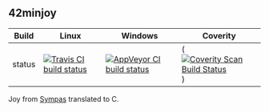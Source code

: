 42minjoy
--------

Build|Linux|Windows|Coverity
---|---|---|---
status|[![Travis CI build status](https://travis-ci.org/Wodan58/42minjoy.svg?branch=master)](https://travis-ci.org/Wodan58/42minjoy)|[![AppVeyor CI build status](https://ci.appveyor.com/api/projects/status/github/Wodan58/42minjoy?branch=master&svg=true)](https://ci.appveyor.com/project/Wodan58/42minjoy)|(<a href="https://scan.coverity.com/projects/wodan58-42minjoy"><img alt="Coverity Scan Build Status" src="https://scan.coverity.com/projects/14611/badge.svg"/> </a>)

Joy from [Sympas](https://github.com/nickelsworth/sympas/blob/master/text/18-minijoy.org) translated to C.
